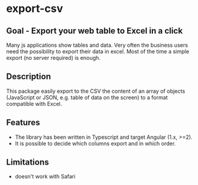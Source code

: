 # export-csv

## Goal - Export your web table to Excel in a click
Many js applications show tables and data. Very often the business users need the possibility to export their data in excel.
Most of the time a simple export (no server required) is enough.

## Description
This package easily export to the CSV the content of an array of objects (JavaScript or JSON, e.g. table of data on the screen) to a format compatible with Excel.


## Features
- The library has been written in Typescript and target Angular (1.x, >=2).
- It is possible to decide which columns export and in which order.

## Limitations

- doesn't work with Safari
